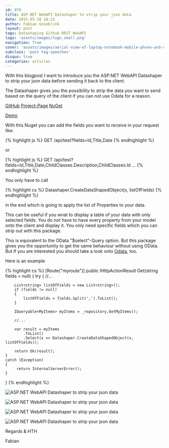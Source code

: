 ```yaml
---
id: 979
title: ASP.NET WebAPI Datashaper to strip your json data
date: 2015-05-30 18:23
author: Fabian Gosebrink
layout: post
tags: Datashaping Github REST WebAPI
logo: 'assets/images/logo_small.png'
navigation: True
cover: 'assets/images/aerial-view-of-laptop-notebook-mobile-phone-and-coffee-cup-on-wooden-table.jpg'
subclass: 'post tag-speeches'
disqus: true
categories: articles
---
```


With this blogpost I want to introduce you the ASP.NET WebAPI Datashaper to strip your json data before sending it back to the client.

The Datashaper gives you the possibility to strip the data you want to send based on the query of the client if you can not use Odata for a reason.

[GitHub](https://github.com/OfferingSolutions/OfferingSolutions-Datashaper)
[Project-Page](http://fabian-gosebrink.de/Projects/Datashaper)
[NuGet](http://www.nuget.org/packages/OfferingSolutions.DataShaper/)

[Demo](https://github.com/OfferingSolutions/OfferingSolutions-Datashaper-Demo)

With this Nuget you can add the fields you want to receive in your request like:

{% highlight js %}
GET /api/test?fields=Id,Title,Date
{% endhighlight %}

or

{% highlight js %}
GET /api/test?fields=Id,Title,Date,ChildClasses.Description,ChildClasses.Id ...
{% endhighlight %}

You only have to call

{% highlight cs %}
Datashaper.CreateDataShapedObject(x, listOfFields)
{% endhighlight %}

in the end which is going to apply the list of Properties to your data.

This can be useful if you wnat to display a table of your data with only selected fields. You do not have to have every property from your model onto the client and display it. You only need specific fields which you can strip out with this package.

This is equivalent to the OData "$select"-Query option. But this package gives you the opportunity to get the same behaviour without using OData. But if you are interested you should take a look onto [Odata](http://www.odata.org/), too.

Here is an example

{% highlight cs %}
[Route("myroute")]
public IHttpActionResult Get(string fields = null)
{
    try
    {
        //...
        
        List<string> listOfFields = new List<string>();
        if (fields != null)
        {
            listOfFields = fields.Split(',').ToList();
        }

        IQueryable<MyItems> myItems = _repository.GetMyItems();

        //...
        
        var result = myItems
            .ToList()
            .Select(x => Datashaper.CreateDataShapedObject(x, listOfFields));

        return Ok(result);
    }
    catch (Exception)
    {
         return InternalServerError();
    }
}
{% endhighlight %}


![ASP.NET WebAPI Datashaper to strip your json data](http://offering.solutions/wp-content/uploads/2015/05/datashaper_1.png)

![ASP.NET WebAPI Datashaper to strip your json data](http://offering.solutions/wp-content/uploads/2015/05/datashaper_2.png)

![ASP.NET WebAPI Datashaper to strip your json data](http://offering.solutions/wp-content/uploads/2015/05/datashaper_3.png)

![ASP.NET WebAPI Datashaper to strip your json data](http://offering.solutions/wp-content/uploads/2015/05/datashaper_4.png)

Regards & HTH

Fabian
